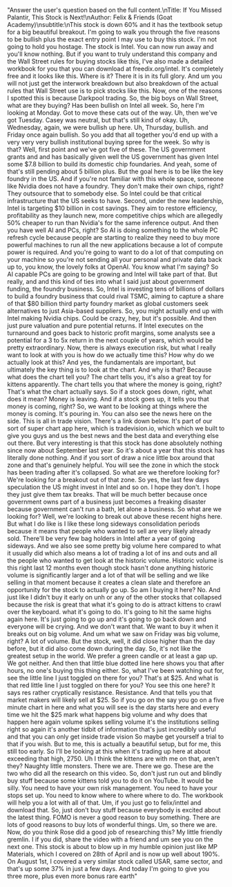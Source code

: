 "Answer the user's question based on the full content.\nTitle: If You Missed Palantir, This Stock is Next!\nAuthor: Felix & Friends (Goat Academy)\nsubtitle:\nThis stock is down 60% and it has the textbook setup for a big beautiful breakout. I'm going to walk you through the five reasons to be bullish plus the exact entry point I may use to buy this stock. I'm not going to hold you hostage. The stock is Intel. You can now run away and you'll know nothing. But if you want to truly understand this company and the Wall Street rules for buying stocks like this, I've also made a detailed workbook for you that you can download at freedix.org/intel. It's completely free and it looks like this. Where is it? There it is in its full glory. And um you will not just get the interwork breakdown but also breakdown of the actual rules that Wall Street use is to pick stocks like this. Now, one of the reasons I spotted this is because Darkpool trading. So, the big boys on Wall Street, what are they buying? Has been bullish on Intel all week. So, here I'm looking at Monday. Got to move these cats out of the way. Uh, then we've got Tuesday. Casey was neutral, but that's still kind of okay. Uh, Wednesday, again, we were bullish up here. Uh, Thursday, bullish. and Friday once again bullish. So you add that all together you'd end up with a very very very bullish institutional buying spree for the week. So why is that? Well, first point and we've got five of these. The US government grants and and has basically given well the US government has given Intel some $7.8 billion to build its domestic chip foundaries. And yeah, some of that's still pending about 5 billion plus. But the goal here is to be like the key foundry in the US. And if you're not familiar with this whole space, someone like Nvidia does not have a foundry. They don't make their own chips, right? They outsource that to somebody else. So Intel could be that critical infrastructure that the US seeks to have. Second, under the new leadership, Intel is targeting $10 billion in cost savings. They aim to restore efficiency, profitability as they launch new, more competitive chips which are allegedly 50% cheaper to run than Nvidia's for the same inference output. And then you have well AI and PCs, right? So AI is doing something to the whole PC refresh cycle because people are starting to realize they need to buy more powerful machines to run all the new applications because a lot of compute power is required. And you're going to want to do a lot of that computing on your machine so you're not sending all your personal and private data back up to, you know, the lovely folks at OpenAI. You know what I'm saying? So AI capable PCs are going to be growing and Intel will take part of that. But really, and and this kind of ties into what I said just about government funding, the foundry business. So, Intel is investing tens of billions of dollars to build a foundry business that could rival TSMC, aiming to capture a share of that $80 billion third party foundry market as global customers seek alternatives to just Asia-based suppliers. So, you might actually end up with Intel making Nvidia chips. Could be crazy, hey, but it's possible. And then just pure valuation and pure potential returns. If Intel executes on the turnaround and goes back to historic profit margins, some analysts see a potential for a 3 to 5x return in the next couple of years, which would be pretty extraordinary. Now, there is always execution risk, but what I really want to look at with you is how do we actually time this? How why do we actually look at this? And yes, the fundamentals are important, but ultimately the key thing is to look at the chart. And why is that? Because what does the chart tell you? The chart tells you, it's also a great toy for kittens apparently. The chart tells you that where the money is going, right? That's what the chart actually says. So if a stock goes down, right, what does it mean? Money is leaving. And if a stock goes up, it tells you that money is coming, right? So, we want to be looking at things where the money is coming. It's pouring in. You can also see the news here on the side. This is all in trade vision. There's a link down below. It's part of our sort of super chart app here, which is tradevision.io, which which we built to give you guys and us the best news and the best data and everything else out there. But very interesting is that this stock has done absolutely nothing since now about September last year. So it's about a year that this stock has literally done nothing. And if you sort of draw a nice little box around that zone and that's genuinely helpful. You will see the zone in which the stock has been trading after it's collapsed. So what are we therefore looking for? We're looking for a breakout out of that zone. So yes, the last few days speculation the US might invest in Intel and so on. I hope they don't. I hope they just give them tax breaks. That will be much better because once government owns part of a business just becomes a freaking disaster because government can't run a bath, let alone a business. So what are we looking for? Well, we're looking to break out above these recent highs here. But what I do like is I like these long sideways consolidation periods because it means that people who wanted to sell are very likely already sold. There'll be very few bag holders in Intel after a year of going sideways. And we also see some pretty big volume here compared to what it usually did which also means a lot of trading a lot of ins and outs and all the people who wanted to get look at the historic volume. Historic volume is this right last 12 months even though stock hasn't done anything historic volume is significantly larger and a lot of that will be selling and we like selling in that moment because it creates a clean slate and therefore an opportunity for the stock to actually go up. So am I buying it here? No. And just like I didn't buy it early on unh or any of the other stocks that collapsed because the risk is great that what it's going to do is attract kittens to crawl over the keyboard. what it's going to do. It's going to hit the same highs again here. It's just going to go up and it's going to go back down and everyone will be crying. And we don't want that. We want to buy it when it breaks out on big volume. And um what we saw on Friday was big volume, right? A lot of volume. But the stock, well, it did close higher than the day before, but it did also come down during the day. So, it's not like the greatest setup in the world. We prefer a green candle or at least a gap up. We got neither. And then that little blue dotted line here shows you that after hours, no one's buying this thing either. So, what I've been watching out for, see the little line I just toggled on there for you? That's at $25. And what is that red little line I just toggled on there for you? You see this one here? It says res rather cryptically resistance. Resistance. And that tells you that market makers will likely sell at $25. So if you go on the say you go on a five minute chart in here and what you will see is the day starts here and every time we hit the $25 mark what happens big volume and why does that happen here again volume spikes selling volume it's the institutions selling right so again it's another tidbit of information that's just incredibly useful and that you can only get inside trade vision So maybe get yourself a trial to that if you wish. But to me, this is actually a beautiful setup, but for me, this still too early. So I'll be looking at this when it's trading up here at about exceeding that high, 2750. Uh I think the kittens are with me on that, aren't they? Naughty little monsters. There we are. There we go. These are the two who did all the research on this video. So, don't just run out and blindly buy stuff because some kittens told you to do it on YouTube. It would be silly. You need to have your own risk management. You need to have your stops set up. You need to know where to where where to do. The workbook will help you a lot with all of that. Um, if you just go to felix/inttel and download that. So, just don't buy stuff because everybody is excited about the latest thing. FOMO is never a good reason to buy something. There are lots of good reasons to buy lots of wonderful things. Um, so there we are. Now, do you think Rose did a good job of researching this? My little friendly gremlin. I if you did, share the video with a friend and um see you on the next one. This stock is about to blow up in my humble opinion just like MP Materials, which I covered on 28th of April and is now up well about 190%. On August 1st, I covered a very similar stock called USAR, same sector, and that's up some 37% in just a few days. And today I'm going to give you three more, plus even more bonus rare earth"